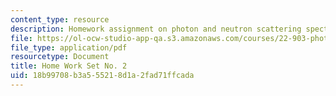 ```yaml
---
content_type: resource
description: Homework assignment on photon and neutron scattering spectroscopy.
file: https://ol-ocw-studio-app-qa.s3.amazonaws.com/courses/22-903-photon-and-neutron-scattering-spectroscopy-and-its-applications-in-condensed-matter-spring-2005/18b99708b3a555218d1a2fad71ffcada_22_903_hw_2_051.pdf
file_type: application/pdf
resourcetype: Document
title: Home Work Set No. 2
uid: 18b99708-b3a5-5521-8d1a-2fad71ffcada
---
```

